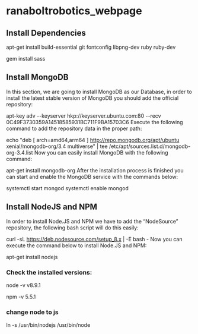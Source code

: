 # ranaboltrobotics_webpage


## Install Dependencies

apt-get install build-essential git fontconfig libpng-dev ruby ruby-dev

gem install sass


## Install MongoDB
In this section, we are going to install MongoDB as our Database, in order to install the latest stable version of MongoDB you should add the official repository:

apt-key adv --keyserver hkp://keyserver.ubuntu.com:80 --recv 0C49F3730359A14518585931BC711F9BA15703C6
Execute the following command to add the repository data in the proper path:

echo "deb [ arch=amd64,arm64 ] http://repo.mongodb.org/apt/ubuntu xenial/mongodb-org/3.4 multiverse" | tee /etc/apt/sources.list.d/mongodb-org-3.4.list
Now you can easily install MongoDB with the following command:

apt-get install mongodb-org
After the installation process is finished you can start and enable the MongoDB service with the commands below:

systemctl start mongod
systemctl enable mongod


## Install NodeJS and NPM
In order to install Node.JS and NPM we have to add the “NodeSource” repository, the following bash script will do this easily:

curl -sL https://deb.nodesource.com/setup_8.x | -E bash -
Now you can execute the command below to install Node.JS and NPM:

apt-get install nodejs

### Check the installed versions:

node -v
v8.9.1

npm -v
5.5.1

### change node to js 
ln -s /usr/bin/nodejs /usr/bin/node









